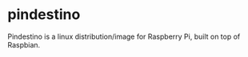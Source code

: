 pindestino
==========

Pindestino is a linux distribution/image for Raspberry Pi, built on top of Raspbian.
